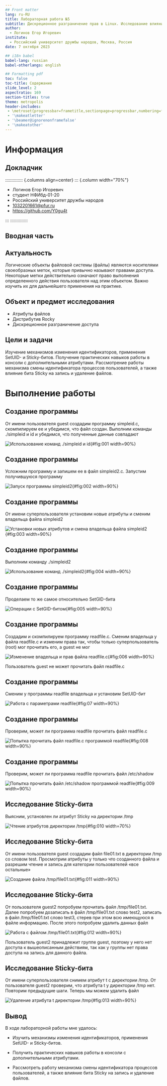 ```yaml
---
## Front matter
lang: ru-RU
title: Лабораторная работа №5
subtitle: Дискреционное разграничение прав в Linux. Исследование влияния дополнительных атрибутов
author:
  - Логинов Егор Игоревич
institute:
  - Российский университет дружбы народов, Москва, Россия
date: 7 октября 2023

## i18n babel
babel-lang: russian
babel-otherlangs: english

## Formatting pdf
toc: false
toc-title: Содержание
slide_level: 2
aspectratio: 169
section-titles: true
theme: metropolis
header-includes:
 - \metroset{progressbar=frametitle,sectionpage=progressbar,numbering=fraction}
 - '\makeatletter'
 - '\beamer@ignorenonframefalse'
 - '\makeatother'
---
```


# Информация

## Докладчик

:::::::::::::: {.columns align=center}
::: {.column width="70%"}

  * Логинов Егор Игоревич
  * студент НФИбд-01-20
  * Российский университет дружбы народов
  * [1032201661@pfur.ru](mailto:1032201661@pfur.ru)
  * <https://github.com/Y0gu4t>

:::
::::::::::::::

## Вводная часть

## Актуальность

Логические объекты файловой системы (файлы) являются носителями своеобразных меток, которые привычно называют правами доступа. Некоторые метки действительно означают право выполнения определенного действия пользователя над этим объектом. Важно изучить их для дальнейшего применения на практике.


## Объект и предмет исследования

- Атрибуты файлов
- Дистрибутив Rocky
- Дискреционное разграничение доступа

## Цели и задачи

Изучение механизмов изменения идентификаторов, применения SetUID- и Sticky-битов. Получение практических навыков работы в консоли с дополнительными атрибутами. Рассмотрение работы механизма смены идентификатора процессов пользователей, а также влияние бита Sticky на запись и удаление файлов.

# Выполнение работы

## Создание программы

От имени пользователя guest создадим программу simpleid.c, скомпилируем ее и убедимся, что файл создан. Выполним команды ./simpleid и id и убедимся, что полученные данные совпадают

![Использование команд ./simpleid и id](image/fig001.png){#fig:001 width=90%}


## Создание программы

Усложним программу и запишем ее в файл simpleid2.c. Запустим получившуюся программу

![Запуск программы simpleid2](image/fig002.png){#fig:002 width=90%}


## Создание программы

От имени суперпользователя установим новые атрибуты и сменим владельца файла simpleid2

![Установки новых атрибутов и смена владельца файла simpleid2](image/fig003.png){#fig:003 width=90%}


## Создание программы


Выполним команду ./simpleid2

![Использование команд ./simpleid2](image/fig004.png){#fig:004 width=90%}

## Создание программы

Проделаем то же самое относительно SetGID-бита

![Операции с SetGID-битом](image/fig005.png){#fig:005 width=90%}


## Создание программы

Создадим и скомпилируем программу readfile.c. Сменим владельца у файла readfile.c и изменим права так, чтобы только суперпользователь (root) мог прочитать его, a guest не мог

![Изменение владельца и прав файла readfile.c](image/fig006.png){#fig:006 width=90%}


 Пользователь guest не может прочитать файл readfile.c


## Создание программы

Сменим у программы readfile владельца и установим SetUID-бит

![Работа с параметрами readfile](image/fig007.png){#fig:07 width=90%}


## Создание программы

Проверим, может ли программа readfile прочитать файл readfile.c

![Попытка прочитать файл readfile.c программой readfile](image/fig008.png){#fig:008 width=90%}


## Создание программы

Проверим, может ли программа readfile прочитать файл /etc/shadow

![Попытка прочитать файл /etc/shadow программой readfile](image/fig009.png){#fig:009 width=90%}


## Исследование Sticky-бита

Выясним, установлен ли атрибут Sticky на директории /tmp

![Чтение атрибутов директории /tmp](image/fig010.png){#fig:010 width=70%}


## Исследование Sticky-бита

От имени пользователя guest создадим файл file01.txt в директории /tmp
со словом test. Просмотрим атрибуты у только что созданного файла и разрешим чтение и запись для категории пользователей «все остальные»

![Создание файла /tmp/file01.txt](image/fig011.png){#fig:011 width=90%}


## Исследование Sticky-бита

От пользователя guest2 попробуем прочитать файл /tmp/file01.txt. Далее попробуем дозаписать в файл /tmp/file01.txt слово test2, записать в файл /tmp/file01.txt слово test3, стерев при этом всю имеющуюся в файле информацию. После этого попробуем удалить данных файл

![Работа с файлом /tmp/file01.txt](image/fig012.png){#fig:012 width=90%}

Пользователь guest2 принадлежит группе guest, поэтому у него нет доступа к вышеописанным действиям, так как у группы нет права доступа на запись для данного файла.

## Исследование Sticky-бита

От имени суперпользователя снимем атрибут t с директории /tmp. От пользователя guest2 проверим, что атрибута t у директории /tmp нет. Повторим предыдущие шаги. Теперь мы можем удалить файл

![Удаление атрибута t директории /tmp](image/fig013.png){#fig:013 width=90%}




## Вывод

В ходе лабораторной работы мне удалось:

 - Изучить механизмы изменения идентификаторов, применения SetUID- и Sticky-битов. 
 
 - Получить практических навыков работы в консоли с дополнительными атрибутами. 
 
 - Рассмотреть работу механизма смены идентификатора процессов пользователей, а также влияние бита Sticky на запись и удаление файлов.
